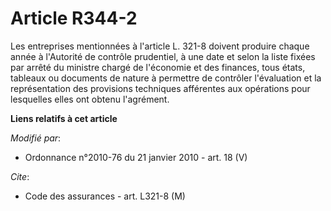 # Article R344-2

Les entreprises mentionnées à l'article L. 321-8 doivent produire chaque année à l'Autorité de contrôle prudentiel, à une
date et selon la liste fixées par arrêté du ministre chargé de l'économie et des finances, tous états, tableaux ou documents
de nature à permettre de contrôler l'évaluation et la représentation des provisions techniques afférentes aux opérations pour
lesquelles elles ont obtenu l'agrément.

**Liens relatifs à cet article**

_Modifié par_:

  - Ordonnance n°2010-76 du 21 janvier 2010 - art. 18 (V)

_Cite_:

  - Code des assurances - art. L321-8 (M)
